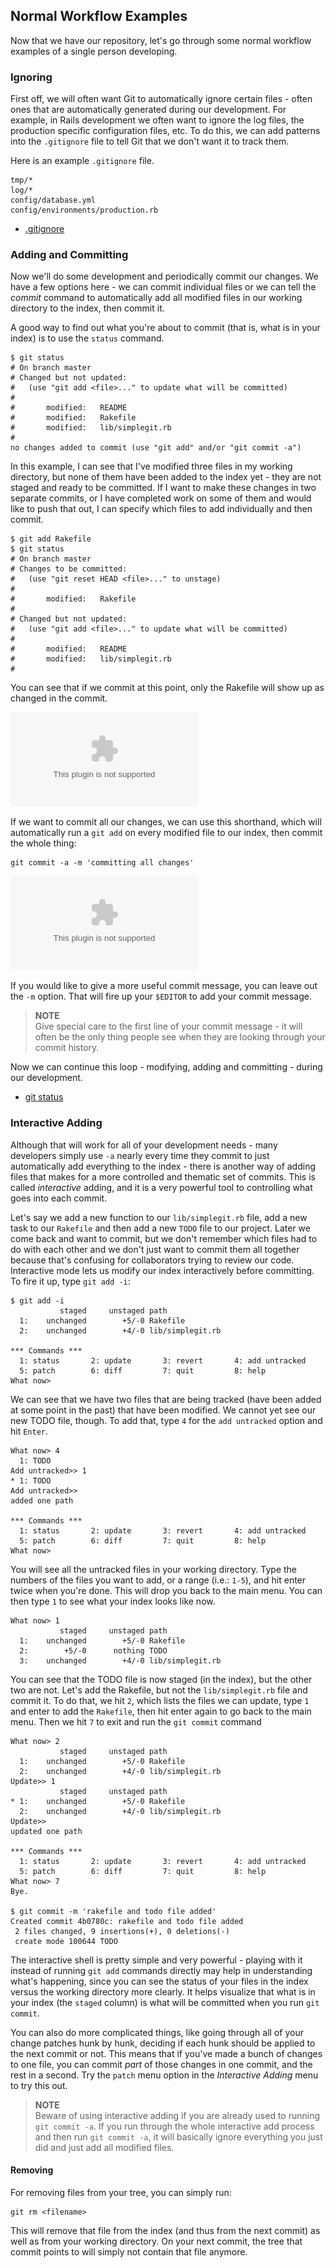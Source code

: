 <!--
SPDX-FileCopyrightText: 2008 Geoffrey Grosenbach <boss@topfunky.com>
SPDX-FileCopyrightText: 2008 Scott Chacon <schacon@gmail.com>

SPDX-License-Identifier: CC-BY-SA-3.0
-->

## Normal Workflow Examples

Now that we have our repository,
let's go through some normal workflow examples
of a single person developing.

<!-- SIDEBAR
---

#### Normal Workflow Screencast

The second screencast we've provided is *Normal Workflow in Git*,
which demonstrates how to setup your `.gitignore` file,
how to use and interpret `git status` output,
how to add and remove files from your index,
how to commit and what git does in the object database
during these operations.

movie. c2-normal-workflow.mov

---
SIDEBAR -->

### Ignoring

First off,
we will often want Git to automatically ignore certain files -
often ones that are automatically generated during our development.
For example,
in Rails development we often want to ignore the log files,
the production specific configuration files,
etc.
To do this,
we can add patterns into the `.gitignore` file
to tell Git that we don't want it to track them.

Here is an example `.gitignore` file.

```
tmp/*
log/*
config/database.yml
config/environments/production.rb
```

- [.gitignore](https://mirrors.edge.kernel.org/pub/software/scm/git/docs/gitignore.html)

### Adding and Committing

Now we'll do some development and periodically commit our changes.
We have a few options here -
we can commit individual files
or we can tell the *commit* command to automatically add all modified files
in our working directory to the index,
then commit it.

A good way to find out what you're about to commit
(that is,
what is in your index)
is to use the `status` command.

```shell
$ git status
# On branch master
# Changed but not updated:
#   (use "git add <file>..." to update what will be committed)
#
#       modified:   README
#       modified:   Rakefile
#       modified:   lib/simplegit.rb
#
no changes added to commit (use "git add" and/or "git commit -a")
```

In this example,
I can see that I've modified three files in my working directory,
but none of them have been added to the index yet -
they are not staged and ready to be committed.
If I want to make these changes in two separate commits,
or I have completed work on some of them and would like to push that out,
I can specify which files to add individually and then commit.

```shell
$ git add Rakefile
$ git status
# On branch master
# Changes to be committed:
#   (use "git reset HEAD <file>..." to unstage)
#
#       modified:   Rakefile
#
# Changed but not updated:
#   (use "git add <file>..." to update what will be committed)
#
#       modified:   README
#       modified:   lib/simplegit.rb
#
```

You can see that if we commit at this point,
only the Rakefile will show up as changed in the commit.

![](../artwork/vector/add-commit.eps)

If we want to commit all our changes,
we can use this shorthand,
which will automatically run a `git add` on every modified file to our index,
then commit the whole thing:

```shell
git commit -a -m 'committing all changes'
```

![](../artwork/vector/commit-a.eps)

If you would like to give a more useful commit message,
you can leave out the `-m` option.
That will fire up your `$EDITOR` to add your commit message.

> **NOTE** \
Give special care to the first line of your commit message -
it will often be the only thing people see
when they are looking through your commit history.

Now we can continue this loop - modifying,
adding and committing - during our development.

- [git status](https://mirrors.edge.kernel.org/pub/software/scm/git/docs/git-status.html)

### Interactive Adding

Although that will work for all of your development needs -
many developers simply use `-a` nearly every time they commit
to just automatically add everything to the index -
there is another way of adding files
that makes for a more controlled and thematic set of commits.
This is called *interactive* adding,
and it is a very powerful tool to controlling what goes into each commit.

<!-- SIDEBAR
---

#### Interactive Add Screencast

The next screencast is `Interactive Add in Git`,
which demonstrates how to use the `git add --interactive` command.
It covers all of the major features of interactive adding,
including `status`,
`update`,
`revert`,
`add untracked`,
`patch` and `diff`.

movie. c3-add-interactive.mov

---
SIDEBAR -->

Let's say we add a new function to our `lib/simplegit.rb` file,
add a new task to our `Rakefile`
and then add a new `TODO` file to our project.
Later we come back and want to commit,
but we don't remember which files had to do with each other
and we don't just want to commit them all together
because that's confusing for collaborators trying to review our code.
Interactive mode lets us modify our index interactively before committing.
To fire it up,
type `git add -i`:

```shell
$ git add -i
           staged     unstaged path
  1:    unchanged        +5/-0 Rakefile
  2:    unchanged        +4/-0 lib/simplegit.rb

*** Commands ***
  1: status       2: update       3: revert       4: add untracked
  5: patch        6: diff         7: quit         8: help
What now>
```

We can see that we have two files that are being tracked
(have been added at some point in the past)
that have been modified.
We cannot yet see our new TODO file,
though.
To add that,
type `4` for the `add untracked` option and hit `Enter`.

```shell
What now> 4
  1: TODO
Add untracked>> 1
* 1: TODO
Add untracked>>
added one path

*** Commands ***
  1: status       2: update       3: revert       4: add untracked
  5: patch        6: diff         7: quit         8: help
What now>
```

You will see all the untracked files in your working directory.
Type the numbers of the files you want to add,
or a range (i.e.: `1-5`),
and hit enter twice when you're done.
This will drop you back to the main menu.
You can then type `1` to see what your index looks like now.

```shell
What now> 1
           staged     unstaged path
  1:    unchanged        +5/-0 Rakefile
  2:        +5/-0      nothing TODO
  3:    unchanged        +4/-0 lib/simplegit.rb
```

You can see that the TODO file is now staged (in the index),
but the other two are not.
Let's add the Rakefile,
but not the `lib/simplegit.rb` file and commit it.
To do that,
we hit `2`,
which lists the files we can update,
type `1` and enter to add the `Rakefile`,
then hit enter again to go back to the main menu.
Then we hit `7` to exit and run the `git commit` command

```shell
What now> 2
           staged     unstaged path
  1:    unchanged        +5/-0 Rakefile
  2:    unchanged        +4/-0 lib/simplegit.rb
Update>> 1
           staged     unstaged path
* 1:    unchanged        +5/-0 Rakefile
  2:    unchanged        +4/-0 lib/simplegit.rb
Update>>
updated one path

*** Commands ***
  1: status       2: update       3: revert       4: add untracked
  5: patch        6: diff         7: quit         8: help
What now> 7
Bye.

$ git commit -m 'rakefile and todo file added'
Created commit 4b0780c: rakefile and todo file added
 2 files changed, 9 insertions(+), 0 deletions(-)
 create mode 100644 TODO
```

The interactive shell is pretty simple and very powerful -
playing with it instead of running `git add` commands directly
may help in understanding what's happening,
since you can see the status of your files in the index
versus the working directory more clearly.
It helps visualize that what is in your index
(the `staged` column)
is what will be committed when you run `git commit`.

You can also do more complicated things,
like going through all of your change patches hunk by hunk,
deciding if each hunk should be applied to the next commit or not.
This means that if you've made a bunch of changes to one file,
you can commit *part* of those changes in one commit,
and the rest in a second.
Try the `patch` menu option in the *Interactive Adding* menu
to try this out.

> **NOTE** \
Beware of using interactive adding
if you are already used to running `git commit -a`.
If you run through the whole interactive add process
and then run `git commit -a`,
it will basically ignore everything you just did
and just add all modified files.

#### Removing

For removing files from your tree,
you can simply run:

```shell
git rm <filename>
```

This will remove that file from the index
(and thus from the next commit)
as well as from your working directory.
On your next commit,
the tree that commit points to
will simply not contain that file anymore.
